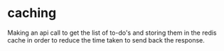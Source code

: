 # caching
Making an api call to get the list of to-do's and storing them in the redis cache in order to reduce the time taken to send back the response. 
